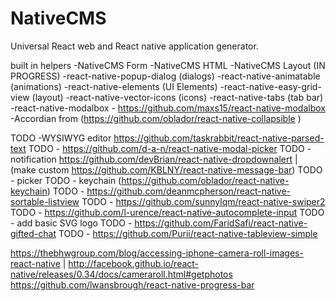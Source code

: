 # NativeCMS
Universal React web and React native application generator.

built in helpers
-NativeCMS Form
-NativeCMS HTML
-NativeCMS Layout (IN PROGRESS)
-react-native-popup-dialog (dialogs)
-react-native-animatable (animations)
-react-native-elements (UI Elements)
-react-native-easy-grid-view (layout)
-react-native-vector-icons (icons)
-react-native-tabs (tab bar)
-react-native-modalbox - https://github.com/maxs15/react-native-modalbox
-Accordian from (https://github.com/oblador/react-native-collapsible )

TODO -WYSIWYG editor https://github.com/taskrabbit/react-native-parsed-text
TODO - https://github.com/d-a-n/react-native-modal-picker
TODO - notification https://github.com/devBrian/react-native-dropdownalert  | (make custom https://github.com/KBLNY/react-native-message-bar)
TODO - picker
TODO - keychain (https://github.com/oblador/react-native-keychain)
TODO - https://github.com/deanmcpherson/react-native-sortable-listview 
TODO - https://github.com/sunnylqm/react-native-swiper2
TODO - https://github.com/l-urence/react-native-autocomplete-input
TODO - add basic SVG logo
TODO - https://github.com/FaridSafi/react-native-gifted-chat
TODO - https://github.com/Purii/react-native-tableview-simple 

https://thebhwgroup.com/blog/accessing-iphone-camera-roll-images-react-native | http://facebook.github.io/react-native/releases/0.34/docs/cameraroll.html#getphotos
https://github.com/lwansbrough/react-native-progress-bar